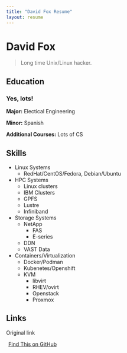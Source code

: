 ```yaml
---
title: "David Fox Resume"
layout: resume
---
```


# David Fox

> Long time Unix/Linux hacker.

## Education

### Yes, lots!

**Major:** Electical Engineering

**Minor:** Spanish 

**Additional Courses:** Lots of CS 

## Skills

- Linux Systems
  - RedHat/CentOS/Fedora, Debian/Ubuntu
- HPC Systems
  - Linux clusters
  - IBM Clusters
  - GPFS
  - Lustre
  - Infiniband
- Storage Systems
  - NetApp
    - FAS
    - E-series
  - DDN
  - VAST Data
- Containers/Virtualization
  - Docker/Podman
  - Kubenetes/Openshift
  - KVM
    - libvirt
    - RHEV/ovirt
    - Openstack
    - Proxmox 
  

## Links
Original link

<a href="https://github.com/gonsie/Cthulu-Resume"><span class="octicon octicon-mark-github" style="position: relative; color: black; margin: 3px;"></span>Find This on GitHub</a>
